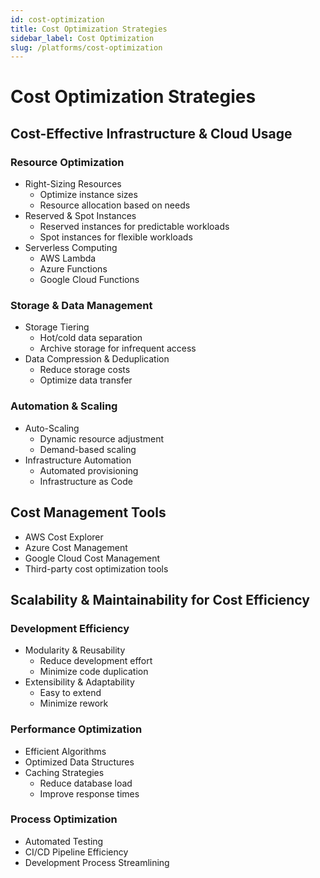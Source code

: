 ```yaml
---
id: cost-optimization
title: Cost Optimization Strategies
sidebar_label: Cost Optimization
slug: /platforms/cost-optimization
---
```


# Cost Optimization Strategies

## Cost-Effective Infrastructure & Cloud Usage

### Resource Optimization
- Right-Sizing Resources
  - Optimize instance sizes
  - Resource allocation based on needs
- Reserved & Spot Instances
  - Reserved instances for predictable workloads
  - Spot instances for flexible workloads
- Serverless Computing
  - AWS Lambda
  - Azure Functions
  - Google Cloud Functions

### Storage & Data Management
- Storage Tiering
  - Hot/cold data separation
  - Archive storage for infrequent access
- Data Compression & Deduplication
  - Reduce storage costs
  - Optimize data transfer

### Automation & Scaling
- Auto-Scaling
  - Dynamic resource adjustment
  - Demand-based scaling
- Infrastructure Automation
  - Automated provisioning
  - Infrastructure as Code

## Cost Management Tools
- AWS Cost Explorer
- Azure Cost Management
- Google Cloud Cost Management
- Third-party cost optimization tools

## Scalability & Maintainability for Cost Efficiency

### Development Efficiency
- Modularity & Reusability
  - Reduce development effort
  - Minimize code duplication
- Extensibility & Adaptability
  - Easy to extend
  - Minimize rework

### Performance Optimization
- Efficient Algorithms
- Optimized Data Structures
- Caching Strategies
  - Reduce database load
  - Improve response times

### Process Optimization
- Automated Testing
- CI/CD Pipeline Efficiency
- Development Process Streamlining 